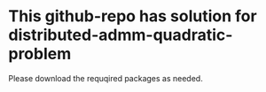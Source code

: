 # This github-repo has solution for distributed-admm-quadratic-problem

Please download the requqired packages as needed. 

